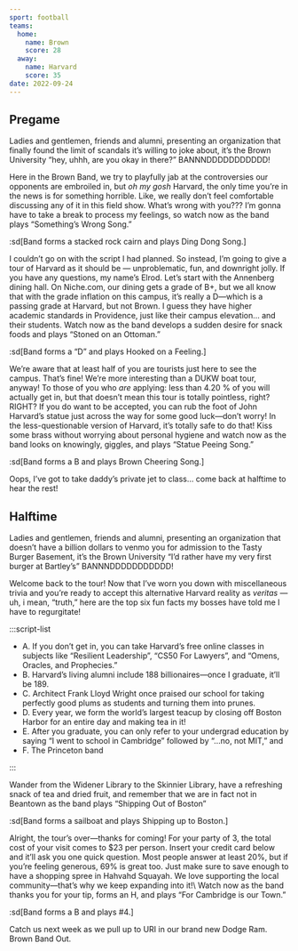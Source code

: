 ```yaml
---
sport: football
teams:
  home:
    name: Brown
    score: 28
  away:
    name: Harvard
    score: 35
date: 2022-09-24
---
```


## Pregame

Ladies and gentlemen, friends and alumni, presenting an organization that finally found the limit of scandals it’s willing to joke about, it’s the Brown University “hey, uhhh, are you okay in there?” BANNNDDDDDDDDDDD!

Here in the Brown Band, we try to playfully jab at the controversies our opponents are embroiled in, but *oh my gosh* Harvard, the only time you’re in the news is for something horrible. Like, we really don’t feel comfortable discussing any of it in this field show. What’s wrong with you??? I’m gonna have to take a break to process my feelings, so watch now as the band plays “Something’s Wrong Song.”

:sd[Band forms a stacked rock cairn and plays Ding Dong Song.]

I couldn’t go on with the script I had planned. So instead, I’m going to give a tour of Harvard as it should be — unproblematic, fun, and downright jolly. If you have any questions, my name’s Elrod. Let’s start with the Annenberg dining hall. On Niche.com, our dining gets a grade of B+, but we all know that with the grade inflation on this campus, it’s really a D—which is a passing grade at Harvard, but not Brown. I guess they have higher academic standards in Providence, just like their campus elevation… and their students. Watch now as the band develops a sudden desire for snack foods and plays “Stoned on an Ottoman.”

:sd[Band forms a “D” and plays Hooked on a Feeling.]

We’re aware that at least half of you are tourists just here to see the campus. That’s fine! We’re more interesting than a DUKW boat tour, anyway! To those of you who *are* applying: less than 4.20 % of you will actually get in, but that doesn’t mean this tour is totally pointless, right? RIGHT? If you do want to be accepted, you can rub the foot of John Harvard’s statue just across the way for some good luck—don’t worry! In the less-questionable version of Harvard, it’s totally safe to do that! Kiss some brass without worrying about personal hygiene and watch now as the band looks on knowingly, giggles, and plays “Statue Peeing Song.”

:sd[Band forms a B and plays Brown Cheering Song.]

Oops, I’ve got to take daddy’s private jet to class… come back at halftime to hear the rest!

## Halftime

Ladies and gentlemen, friends and alumni, presenting an organization that doesn’t have a billion dollars to venmo you for admission to the Tasty Burger Basement, it’s the Brown University “I’d rather have my very first burger at Bartley’s” BANNNDDDDDDDDDDD!

Welcome back to the tour! Now that I’ve worn you down with miscellaneous trivia and you’re ready to accept this alternative Harvard reality as *veritas* — uh, i mean, “truth,” here are the top six fun facts my bosses have told me I have to regurgitate!

:::script-list

- A. If you don’t get in, you can take Harvard’s free online classes in subjects like “Resilient Leadership”, “CS50 For Lawyers”, and “Omens, Oracles, and Prophecies.”
- B. Harvard’s living alumni include 188 billionaires—once I graduate, it’ll be 189.
- C. Architect Frank Lloyd Wright once praised our school for taking perfectly good plums as students and turning them into prunes.
- D. Every year, we form the world’s largest teacup by closing off Boston Harbor for an entire day and making tea in it!
- E. After you graduate, you can only refer to your undergrad education by saying “I went to school in Cambridge” followed by “…no, not MIT,” and
- F. The Princeton band

:::

Wander from the Widener Library to the Skinnier Library, have a refreshing snack of tea and dried fruit, and remember that we are in fact not in Beantown as the band plays “Shipping Out of Boston”

:sd[Band forms a sailboat and plays Shipping up to Boston.]

Alright, the tour’s over—thanks for coming! For your party of 3, the total cost of your visit comes to $23 per person. Insert your credit card below and it’ll ask you one quick question. Most people answer at least 20%, but if you’re feeling generous, 69% is great too. Just make sure to save enough to have a shopping spree in Hahvahd Squayah. We love supporting the local community—that’s why we keep expanding into it!\\
Watch now as the band thanks you for your tip, forms an H, and plays “For Cambridge is our Town.”
 
:sd[Band forms a B and plays #4.]

Catch us next week as we pull up to URI in our brand new Dodge Ram. Brown Band Out.
